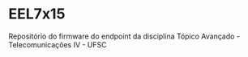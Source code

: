 # EEL7x15
Repositório do firmware do endpoint da disciplina Tópico Avançado - Telecomunicações IV - UFSC
